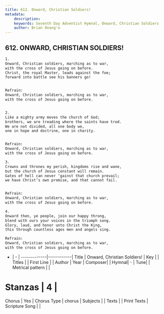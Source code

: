 ```yaml
---
title: 612. Onward, Christian Soldiers!
metadata:
    description: 
    keywords: Seventh Day Adventist Hymnal, Onward, Christian Soldiers!, , 
    author: Brian Onang'o
---
```



## 612. ONWARD, CHRISTIAN SOLDIERS!

```txt
1.
Onward, Christian soldiers, marching as to war,
with the cross of Jesus going on before.
Christ, the royal Master, leads against the foe;
forward into battle see his banners go!


Refrain:
Onward, Christian soldiers, marching as to war,
with the cross of Jesus going on before.


2.
Like a mighty army moves the church of God;
brothers, we are treading where the saints have trod.
We are not divided, all one body we,
one in hope and doctrine, one in charity.


Refrain:
Onward, Christian soldiers, marching as to war,
with the cross of Jesus going on before.

3.
Crowns and thrones my perish, kingdoms rise and wane,
but the church of Jesus constant will remain.
Gates of hell can never ‘gainst that church prevail;
we have Christ’s own promise, and that cannot fail.


Refrain:
Onward, Christian soldiers, marching as to war,
with the cross of Jesus going on before.

4.
Onward then, ye people, join our happy throng,
blend with ours your voices in the triumph song.
Glory, laud, and honor unto Christ the King,
this through countless ages men and angels sing.

Refrain:
Onward, Christian soldiers, marching as to war,
with the cross of Jesus going on before.

```

- |   -  |
-------------|------------|
Title | Onward, Christian Soldiers! |
Key |  |
Titles |  |
First Line |  |
Author | 
Year | 
Composer|  |
Hymnal|  - |
Tune|  |
Metrical pattern | |
# Stanzas | 4 |
Chorus | Yes |
Chorus Type | chorus |
Subjects |  |
Texts |  |
Print Texts | 
Scripture Song |  |
  
